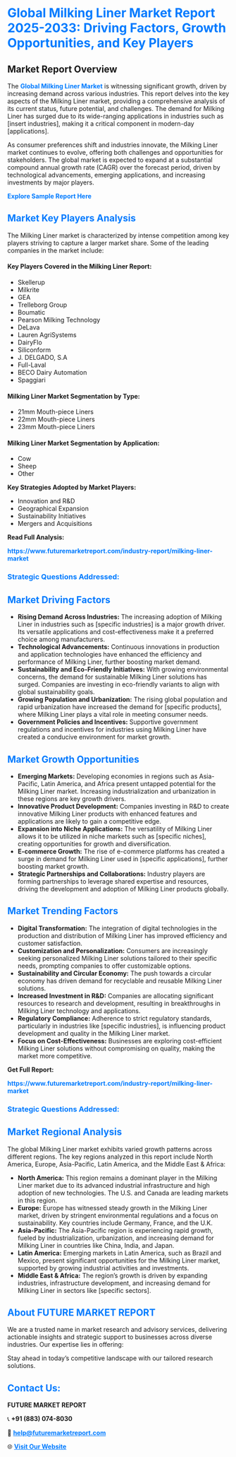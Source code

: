 <h1 style="color: #007BFF;">Global Milking Liner Market Report 2025-2033: Driving Factors, Growth Opportunities, and Key Players</h1>

<section id="overview">
<h2>Market Report Overview</h2>
<p>The <a href="https://www.futuremarketreport.com/industry-report/milking-liner-market" style="color: #007BFF; text-decoration: none;"><strong>Global Milking Liner Market</strong></a> is witnessing significant growth, driven by increasing demand across various industries. This report delves into the key aspects of the Milking Liner market, providing a comprehensive analysis of its current status, future potential, and challenges. The demand for Milking Liner has surged due to its wide-ranging applications in industries such as [insert industries], making it a critical component in modern-day [applications].</p>
<p>As consumer preferences shift and industries innovate, the Milking Liner market continues to evolve, offering both challenges and opportunities for stakeholders. The global market is expected to expand at a substantial compound annual growth rate (CAGR) over the forecast period, driven by technological advancements, emerging applications, and increasing investments by major players.</p>
</section>

<section id="overview">
<p><a href="https://www.futuremarketreport.com/request-sample/reportId=55181" style="color: #007BFF; text-decoration: none;"><strong>Explore Sample Report Here</strong></a></p>
</section>

<section id="key-players">
<h2 style="color: #007BFF;">Market Key Players Analysis</h2>
<p>The Milking Liner market is characterized by intense competition among key players striving to capture a larger market share. Some of the leading companies in the market include:</p>
<h4>Key Players Covered in the Milking Liner Report:</h4>
<ul><li>Skellerup</li><li>Milkrite</li><li>GEA</li><li>Trelleborg Group</li><li>Boumatic</li><li>Pearson Milking Technology</li><li>DeLava</li><li>Lauren AgriSystems</li><li>DairyFlo</li><li>Siliconform</li><li>J. DELGADO, S.A</li><li>Full-Laval</li><li>BECO Dairy Automation</li><li>Spaggiari</li></ul>
<h4>Milking Liner Market Segmentation by Type:</h4>
<ul><li>21mm Mouth-piece Liners</li><li>22mm Mouth-piece Liners</li><li>23mm Mouth-piece Liners</li></ul>

<h4>Milking Liner Market Segmentation by Application:</h4>
<ul><li>Cow</li><li>Sheep</li><li>Other</li></ul>
<p><strong>Key Strategies Adopted by Market Players:</strong></p>
<ul>
<li>Innovation and R&D</li>
<li>Geographical Expansion</li>
<li>Sustainability Initiatives</li>
<li>Mergers and Acquisitions</li>
</ul>
</section>

<section>
<p><strong>Read Full Analysis: </strong></p><a href="https://www.futuremarketreport.com/industry-report/milking-liner-market" style="color: #007BFF; text-decoration: none;"><strong>https://www.futuremarketreport.com/industry-report/milking-liner-market</strong></a>
<h3 style="color: #007BFF;">Strategic Questions Addressed:</h3>
</section>

<section id="driving-factors">
<h2 style="color: #007BFF;">Market Driving Factors</h2>
<ul>
<li><strong>Rising Demand Across Industries:</strong> The increasing adoption of Milking Liner in industries such as [specific industries] is a major growth driver. Its versatile applications and cost-effectiveness make it a preferred choice among manufacturers.</li>
<li><strong>Technological Advancements:</strong> Continuous innovations in production and application technologies have enhanced the efficiency and performance of Milking Liner, further boosting market demand.</li>
<li><strong>Sustainability and Eco-Friendly Initiatives:</strong> With growing environmental concerns, the demand for sustainable Milking Liner solutions has surged. Companies are investing in eco-friendly variants to align with global sustainability goals.</li>
<li><strong>Growing Population and Urbanization:</strong> The rising global population and rapid urbanization have increased the demand for [specific products], where Milking Liner plays a vital role in meeting consumer needs.</li>
<li><strong>Government Policies and Incentives:</strong> Supportive government regulations and incentives for industries using Milking Liner have created a conducive environment for market growth.</li>
</ul>
</section>

<section id="growth-opportunities">
<h2 style="color: #007BFF;">Market Growth Opportunities</h2>
<ul>
<li><strong>Emerging Markets:</strong> Developing economies in regions such as Asia-Pacific, Latin America, and Africa present untapped potential for the Milking Liner market. Increasing industrialization and urbanization in these regions are key growth drivers.</li>
<li><strong>Innovative Product Development:</strong> Companies investing in R&D to create innovative Milking Liner products with enhanced features and applications are likely to gain a competitive edge.</li>
<li><strong>Expansion into Niche Applications:</strong> The versatility of Milking Liner allows it to be utilized in niche markets such as [specific niches], creating opportunities for growth and diversification.</li>
<li><strong>E-commerce Growth:</strong> The rise of e-commerce platforms has created a surge in demand for Milking Liner used in [specific applications], further boosting market growth.</li>
<li><strong>Strategic Partnerships and Collaborations:</strong> Industry players are forming partnerships to leverage shared expertise and resources, driving the development and adoption of Milking Liner products globally.</li>
</ul>
</section>

<section id="trending-factors">
<h2 style="color: #007BFF;">Market Trending Factors</h2>
<ul>
<li><strong>Digital Transformation:</strong> The integration of digital technologies in the production and distribution of Milking Liner has improved efficiency and customer satisfaction.</li>
<li><strong>Customization and Personalization:</strong> Consumers are increasingly seeking personalized Milking Liner solutions tailored to their specific needs, prompting companies to offer customizable options.</li>
<li><strong>Sustainability and Circular Economy:</strong> The push towards a circular economy has driven demand for recyclable and reusable Milking Liner solutions.</li>
<li><strong>Increased Investment in R&D:</strong> Companies are allocating significant resources to research and development, resulting in breakthroughs in Milking Liner technology and applications.</li>
<li><strong>Regulatory Compliance:</strong> Adherence to strict regulatory standards, particularly in industries like [specific industries], is influencing product development and quality in the Milking Liner market.</li>
<li><strong>Focus on Cost-Effectiveness:</strong> Businesses are exploring cost-efficient Milking Liner solutions without compromising on quality, making the market more competitive.</li>
</ul>
</section>

<section>
<p><strong>Get Full Report: </strong></p><a href="https://www.futuremarketreport.com/industry-report/milking-liner-market" style="color: #007BFF; text-decoration: none;"><strong>https://www.futuremarketreport.com/industry-report/milking-liner-market</strong></a>
<h3 style="color: #007BFF;">Strategic Questions Addressed:</h3>
</section>


<section id="regional-analysis">
<h2 style="color: #007BFF;">Market Regional Analysis</h2>
<p>The global Milking Liner market exhibits varied growth patterns across different regions. The key regions analyzed in this report include North America, Europe, Asia-Pacific, Latin America, and the Middle East & Africa:</p>
<ul>
<li><strong>North America:</strong> This region remains a dominant player in the Milking Liner market due to its advanced industrial infrastructure and high adoption of new technologies. The U.S. and Canada are leading markets in this region.</li>
<li><strong>Europe:</strong> Europe has witnessed steady growth in the Milking Liner market, driven by stringent environmental regulations and a focus on sustainability. Key countries include Germany, France, and the U.K.</li>
<li><strong>Asia-Pacific:</strong> The Asia-Pacific region is experiencing rapid growth, fueled by industrialization, urbanization, and increasing demand for Milking Liner in countries like China, India, and Japan.</li>
<li><strong>Latin America:</strong> Emerging markets in Latin America, such as Brazil and Mexico, present significant opportunities for the Milking Liner market, supported by growing industrial activities and investments.</li>
<li><strong>Middle East & Africa:</strong> The region’s growth is driven by expanding industries, infrastructure development, and increasing demand for Milking Liner in sectors like [specific sectors].</li>
</ul>
</section>

<footer>
<h2 style="color: #007BFF;">About FUTURE MARKET REPORT</h2>
<p>We are a trusted name in market research and advisory services, delivering actionable insights and strategic support to businesses across diverse industries. Our expertise lies in offering:</p>

<p>Stay ahead in today’s competitive landscape with our tailored research solutions.</p>

<h2 style="color: #007BFF;">Contact Us:</h2>
<p><strong>FUTURE MARKET REPORT</strong></p>
<p>📞 <strong>+91 (883) 074-8030</strong></p>
<p>📧 <strong><a href="mailto:help@futuremarketreport.com" style="color: #007BFF;">help@futuremarketreport.com</a></strong></p>
<p>🌐 <strong><a href="https://www.futuremarketreport.com/" style="color: #007BFF;">Visit Our Website</a></strong></p>
</footer>